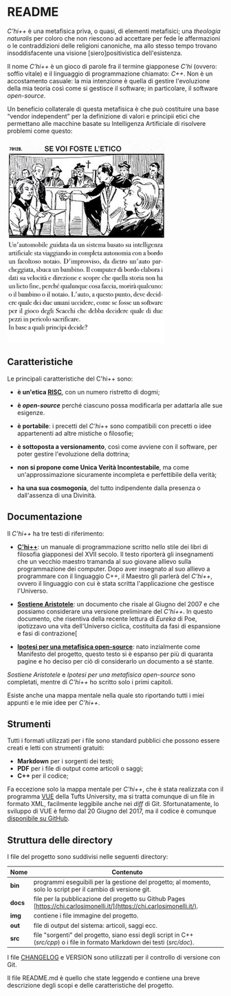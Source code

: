 # README

*C'hi++* è una metafisica priva, o quasi, di elementi metafisici; una *theologia naturalis* per coloro che non riescono ad accettare per fede le affermazioni o le contraddizioni delle religioni canoniche, ma allo stesso tempo trovano insoddisfacente una visione [siero]positivistica dell'esistenza.  

Il nome *C'hi++* è un gioco di parole fra il termine giapponese *C'hi* (ovvero: soffio vitale) e il linguaggio di programmazione chiamato: *C++*. Non è un accostamento casuale: la mia intenzione è quella di gestire l'evoluzione della mia teoria così come si gestisce il software; in particolare, il software *open-source*.

Un beneficio collaterale di questa metafisica è che può costituire una base “vendor independent” per la definizione di valori e principii etici che permettano alle macchine basate su Intelligenza Artificiale di risolvere problemi come questo:  

![Quiz](./img/quiz.png)

## Caratteristiche

Le principali caratteristiche del C'hi++ sono:

- __è un'etica [RISC](http://www.treccani.it/enciclopedia/risc/)__, con un numero ristretto di dogmi;

- **è _open-source_** perché ciascuno possa modificarla per adattarla alle sue esigenze. 

- **è portabile**: i precetti del *C'hi++* sono compatibili con precetti o idee appartenenti ad altre mistiche o filosofie;

- **è sottoposta a versionamento**, così come avviene con il software, per poter gestire l'evoluzione della dottrina;

- **non si propone come Unica Verità Incontestabile**, ma come un'approssimazione sicuramente incompleta e perfettibile della verità;

- **ha una sua cosmogonia**, del tutto indipendente dalla presenza o dall'assenza di una Divinità. 

## Documentazione

Il *C'hi++* ha tre testi di riferimento:

- [**C'hi++**](src/doc/chi-plus-plus.md): un manuale di programmazione scritto nello stile dei libri di filosofia giapponesi del XVII secolo. Il testo riporterà gli insegnamenti che un vecchio maestro tramanda al suo giovane allievo sulla programmazione dei computer. Dopo aver insegnato al suo allievo a programmare con il linguaggio C++, il Maestro gli parlerà del *C'hi++*, ovvero il linguaggio con cui è stata scritta l'applicazione che gestisce l'Universo. 

- [**Sostiene Aristotele**](src/doc/sostiene-aristotele.md): un documento che risale al Giugno del 2007 e che possiamo considerare una versione preliminare del *C'hi++*. In questo documento, che risentiva della recente lettura di *Eureka* di Poe, ipotizzavo una vita dell'Universo ciclica, costituita da fasi di espansione e fasi di contrazione[

- [**Ipotesi per una metafisica open-source**](src/doc/ipotesi-per-una-metafisica-open-source.md): nato inzialmente come Manifesto del progetto, questo testo si è espanso per più di quaranta pagine e ho deciso per ciò di considerarlo un documento a sé stante.

*Sostiene Aristotele* e *Ipotesi per una metafisica open-source* sono completati, mentre di *C'hi++* ho scritto solo i primi capitoli. 

Esiste anche una mappa mentale nella quale sto riportando tutti i miei appunti e le mie idee per *C'hi++*. 

## Strumenti
Tutti i formati utilizzati per i file sono standard pubblici che possono essere creati e letti con strumenti gratuiti: 

- **Markdown** per i sorgenti dei testi;
- **PDF** per i file di output come articoli o saggi;
- **C++** per il codice;

Fa eccezione solo la mappa mentale per *C'hi++*, che è stata realizzata con il programma [VUE](https://vue.tufts.edu/) della Tufts University, ma si tratta comunque di un file in formato XML, facilmente leggibile anche nei *diff* di Git.
Sfortunatamente, lo sviluppo di VUE è fermo dal 20 Giugno del 2017, ma il codice è comunque [disponibile su GitHub](https://github.com/VUE/VUE).

 
## Struttura delle directory
I file del progetto sono suddivisi nelle seguenti directory:

| Nome  | Contenuto
|---|---|
|**bin**| programmi eseguibili per la gestione del progetto; al momento, solo lo script per il cambio di versione git.
| **docs** | file per la pubblicazione del progetto su Github Pages [https://chi.carlosimonelli.it/](https://chi.carlosimonelli.it/).
| **img** | contiene i file immagine del progetto.
| **out** | file di output del sistema: articoli, saggi ecc.
| **src** | file "sorgenti" del progetto, siano essi degli script in C++ (*src/cpp*) o i file in formato Markdown dei testi (*src/doc*).

I file [CHANGELOG](CHANGELOG.md) e VERSION sono utilizzati per il controllo di versione con Git. 

Il file README.md è quello che state leggendo e contiene una breve descrizione degli scopi e delle caratteristiche del progetto.


